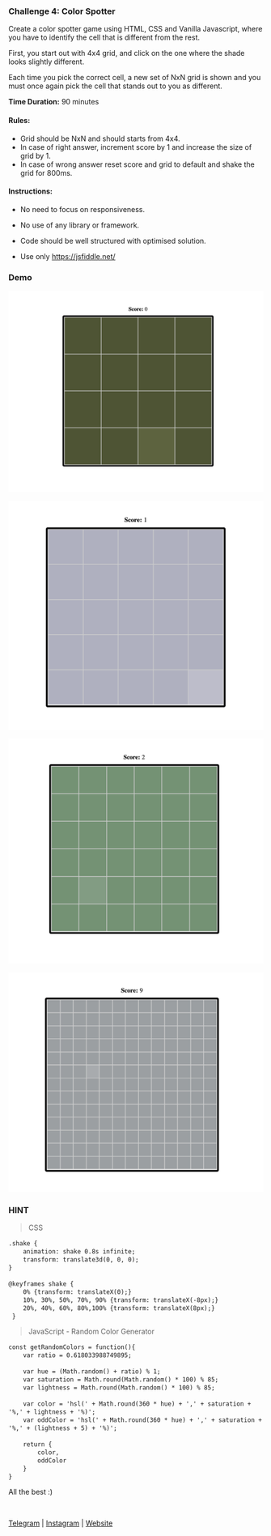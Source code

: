 ### Challenge 4: Color Spotter

Create a color spotter game using HTML, CSS and Vanilla Javascript, where you have to identify the cell that is different from the rest.

First, you start out with 4x4 grid, and click on the one where the shade looks slightly different. 

Each time you pick the correct cell, a new set of NxN grid is shown and you must once again pick the cell that stands out to you as different.


**Time Duration:** 90 minutes

#### Rules:
- Grid should be NxN and should starts from 4x4.
- In case of right answer, increment score by 1 and increase the size of grid by 1.
- In case of wrong answer reset score and grid to default and shake the grid for 800ms.

#### Instructions:
- No need to focus on responsiveness.
- No use of any library or framework.
- Code should be well structured with optimised solution.

- Use only https://jsfiddle.net/

### Demo

![](./images/1.png)

![](./images/2.png)

![](./images/3.png)

![](./images/4.png)


### HINT

> CSS

```
.shake {
    animation: shake 0.8s infinite;
    transform: translate3d(0, 0, 0);
}

@keyframes shake {
    0% {transform: translateX(0);} 
    10%, 30%, 50%, 70%, 90% {transform: translateX(-8px);} 
    20%, 40%, 60%, 80%,100% {transform: translateX(8px);} 
 } 
```


> JavaScript - Random Color Generator

```
const getRandomColors = function(){
    var ratio = 0.618033988749895;
    
    var hue = (Math.random() + ratio) % 1;
    var saturation = Math.round(Math.random() * 100) % 85;
    var lightness = Math.round(Math.random() * 100) % 85;

    var color = 'hsl(' + Math.round(360 * hue) + ',' + saturation + '%,' + lightness + '%)';
    var oddColor = 'hsl(' + Math.round(360 * hue) + ',' + saturation + '%,' + (lightness + 5) + '%)';

    return {
        color,
        oddColor
    }
}
```



All the best :) 




<br />

[Telegram](http://t.me/teamdevkode) | [Instagram](https://www.instagram.com/devkode.io/) | [Website](https://learn.devkode.io/)
